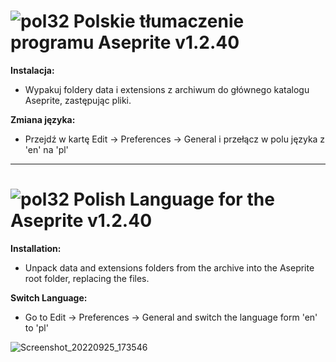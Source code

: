 # ![pol32](https://user-images.githubusercontent.com/99153895/192151122-138534e5-1d52-49c3-a10b-e4aa2af41087.png) Polskie tłumaczenie programu Aseprite v1.2.40


**Instalacja:**
- Wypakuj foldery data i extensions z archiwum do głównego katalogu Aseprite, zastępując pliki.

**Zmiana języka:**
- Przejdź w kartę Edit -> Preferences -> General i przełącz w polu języka z 'en' na 'pl'

----

# ![pol32](https://user-images.githubusercontent.com/99153895/192151122-138534e5-1d52-49c3-a10b-e4aa2af41087.png) Polish Language for the Aseprite v1.2.40

**Installation:**

- Unpack data and extensions folders from the archive into the Aseprite root folder, replacing the files.

**Switch Language:**
- Go to Edit -> Preferences -> General and switch the language form 'en' to 'pl'

![Screenshot_20220925_173546](https://user-images.githubusercontent.com/99153895/192151919-3121c75f-7591-455c-8ae8-63c51d355a3d.png)
